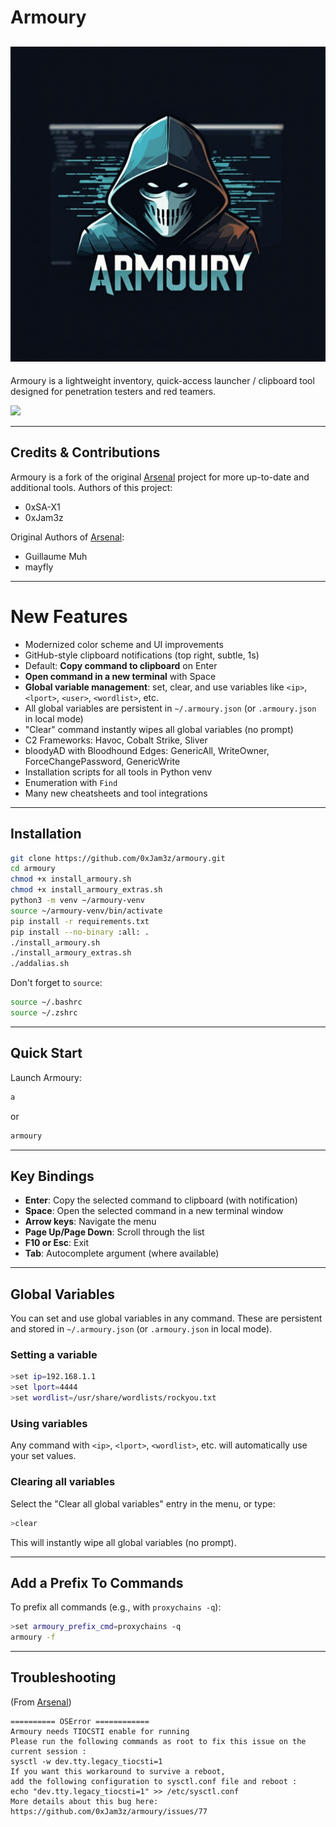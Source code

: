 # Armoury

![](img/logo.png)
---

Armoury is a lightweight inventory, quick-access launcher / clipboard tool designed for penetration testers and red teamers.

![](img/armoury.gif)

---

## Credits & Contributions 
Armoury is a fork of the original [Arsenal](https://github.com/Orange-Cyberdefense/arsenal) project for more up-to-date and additional tools.
Authors of this project:
* 0xSA-X1
* 0xJam3z

Original Authors of [Arsenal](https://github.com/Orange-Cyberdefense/arsenal): 
* Guillaume Muh
* mayfly

---

# **New Features**

- Modernized color scheme and UI improvements
- GitHub-style clipboard notifications (top right, subtle, 1s)
- Default: **Copy command to clipboard** on Enter
- **Open command in a new terminal** with Space
- **Global variable management**: set, clear, and use variables like `<ip>`, `<lport>`, `<user>`, `<wordlist>`, etc.
- All global variables are persistent in `~/.armoury.json` (or `.armoury.json` in local mode)
- "Clear" command instantly wipes all global variables (no prompt)
- C2 Frameworks: Havoc, Cobalt Strike, Sliver
- bloodyAD with Bloodhound Edges: GenericAll, WriteOwner, ForceChangePassword, GenericWrite
- Installation scripts for all tools in Python venv
- Enumeration with `Find`
- Many new cheatsheets and tool integrations

---

## Installation

```sh
git clone https://github.com/0xJam3z/armoury.git
cd armoury
chmod +x install_armoury.sh 
chmod +x install_armoury_extras.sh
python3 -m venv ~/armoury-venv                  
source ~/armoury-venv/bin/activate
pip install -r requirements.txt 
pip install --no-binary :all: .
./install_armoury.sh
./install_armoury_extras.sh
./addalias.sh
```

Don't forget to `source`:
```sh
source ~/.bashrc
source ~/.zshrc
```

---

## Quick Start

Launch Armoury:
```sh
a
```
or
```sh
armoury
```

---

## Key Bindings

- **Enter**: Copy the selected command to clipboard (with notification)
- **Space**: Open the selected command in a new terminal window
- **Arrow keys**: Navigate the menu
- **Page Up/Page Down**: Scroll through the list
- **F10 or Esc**: Exit
- **Tab**: Autocomplete argument (where available)

---

## Global Variables

You can set and use global variables in any command. These are persistent and stored in `~/.armoury.json` (or `.armoury.json` in local mode).

### Setting a variable

```sh
>set ip=192.168.1.1
>set lport=4444
>set wordlist=/usr/share/wordlists/rockyou.txt
```

### Using variables

Any command with `<ip>`, `<lport>`, `<wordlist>`, etc. will automatically use your set values.

### Clearing all variables

Select the "Clear all global variables" entry in the menu, or type:
```sh
>clear
```
This will instantly wipe all global variables (no prompt).

---

## Add a Prefix To Commands

To prefix all commands (e.g., with `proxychains -q`):

```sh
>set armoury_prefix_cmd=proxychains -q
armoury -f
```

---

## Troubleshooting

(From [Arsenal](https://github.com/Orange-Cyberdefense/arsenal))

```
========== OSError ============
Armoury needs TIOCSTI enable for running
Please run the following commands as root to fix this issue on the current session :
sysctl -w dev.tty.legacy_tiocsti=1
If you want this workaround to survive a reboot,
add the following configuration to sysctl.conf file and reboot :
echo "dev.tty.legacy_tiocsti=1" >> /etc/sysctl.conf
More details about this bug here: https://github.com/0xJam3z/armoury/issues/77
```
